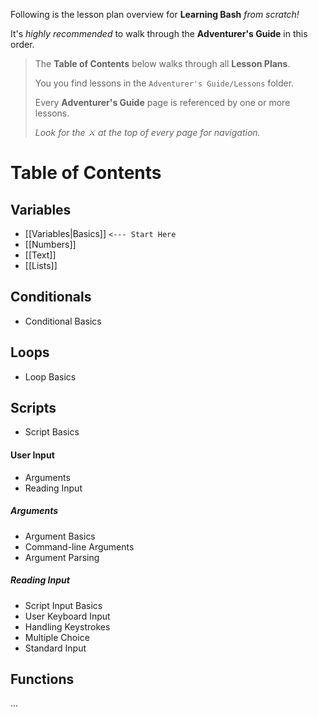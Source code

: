 Following is the lesson plan overview for **Learning Bash** _from scratch!_

It's _highly recommended_ to walk through the **Adventurer's Guide** in this order.

> The **Table of Contents** below walks through all **Lesson Plans**.
>
> You you find lessons in the `Adventurer's Guide/Lessons` folder.
> 
> Every **Adventurer's Guide** page is referenced by one or more lessons.
> 
> *Look for the ⚔️ at the top of every page for navigation.*

# Table of Contents

## Variables

- [[Variables|Basics]] `<--- Start Here`
- [[Numbers]]
- [[Text]]
- [[Lists]]

## Conditionals

- Conditional Basics

## Loops

- Loop Basics

## Scripts

- Script Basics

#### User Input

- Arguments
- Reading Input

##### Arguments
- Argument Basics
- Command-line Arguments
- Argument Parsing

##### Reading Input
- Script Input Basics
-  User Keyboard Input
- Handling Keystrokes
- Multiple Choice
- Standard Input


## Functions


...